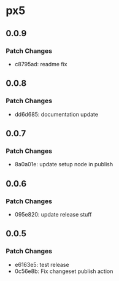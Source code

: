 # px5

## 0.0.9

### Patch Changes

- c8795ad: readme fix

## 0.0.8

### Patch Changes

- dd6d685: documentation update

## 0.0.7

### Patch Changes

- 8a0a01e: update setup node in publish

## 0.0.6

### Patch Changes

- 095e820: update release stuff

## 0.0.5

### Patch Changes

- e6163e5: test release
- 0c56e8b: Fix changeset publish action
